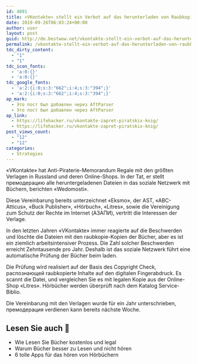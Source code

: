 ```yaml
---
id: 4891
title: «VKontakte» stellt ein Verbot auf das herunterladen von Raubkopien Bücher
date: 2019-09-26T06:03:24+00:00
author: user
layout: post
guid: http://de.bestwow.net/vkontakte-stellt-ein-verbot-auf-das-herunterladen-von-raubkopien-b-cher/
permalink: /vkontakte-stellt-ein-verbot-auf-das-herunterladen-von-raubkopien-b-cher/
tdc_dirty_content:
  - "1"
  - "1"
tdc_icon_fonts:
  - 'a:0:{}'
  - 'a:0:{}'
tdc_google_fonts:
  - 'a:2:{i:0;s:3:"662";i:4;s:3:"394";}'
  - 'a:2:{i:0;s:3:"662";i:4;s:3:"394";}'
ap_mark:
  - Это пост был добавлен через AftParser
  - Это пост был добавлен через AftParser
ap_link:
  - https://lifehacker.ru/vkontakte-zapret-piratskix-knig/
  - https://lifehacker.ru/vkontakte-zapret-piratskix-knig/
post_views_count:
  - "12"
  - "12"
categories:
  - Strategies
---
```

«VKontakte» hat Anti-Piraterie-Memorandum Regale mit den größten Verlagen in Russland und deren Online-Shops. In der Tat, er stellt премодерацию alle heruntergeladenen Dateien in das soziale Netzwerk mit Büchern, berichten «Wedomosti».

Diese Vereinbarung bereits unterzeichnet «Eksmo», der AST, «ABC-Atticus», «Buck Publisher», «Hörbuch», «Litres», sowie die Vereinigung zum Schutz der Rechte im Internet (АЗАПИ), vertritt die Interessen der Verlage.

In den letzten Jahren «VKontakte» immer reagierte auf die Beschwerden und löschte die Dateien mit den raubkopie-Kopien der Bücher, aber es ist ein ziemlich arbeitsintensiver Prozess. Die Zahl solcher Beschwerden erreicht Zehntausende pro Jahr. Deshalb ist das soziale Netzwerk führt eine automatische Prüfung der Bücher beim laden.

Die Prüfung wird realisiert auf der Basis des Copyright Check, распознающей raubkopierte Inhalte auf den digitalen Fingerabdruck. Es scannt die Datei, und vergleichen Sie es mit legalen Kopie aus der Online-Shop «Litres». Hörbücher werden überprüft nach dem Katalog Service-Biblio.

Die Vereinbarung mit den Verlagen wurde für ein Jahr unterschrieben, премодерация verdienen kann bereits nächste Woche.

<div>
  <h2 class="read-also__title">
    <span>Lesen Sie auch</span> <span>🧐 </span>
  </h2>
  
  <ul class="read-also__list">
    <li>
      Wie Lesen Sie Bücher kostenlos und legal
    </li>
    <li>
      Warum Bücher besser zu Lesen und nicht hören
    </li>
    <li>
      6 tolle Apps für das hören von Hörbüchern
    </li>
  </ul>
</div>